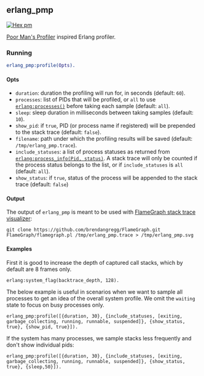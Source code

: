## erlang_pmp

[![Hex pm](http://img.shields.io/hexpm/v/erlang_pmp.svg?style=flat)](https://hex.pm/packages/erlang_pmp)

[Poor Man's Profiler](https://poormansprofiler.org/) inspired Erlang profiler.

### Running

```erlang
erlang_pmp:profile(Opts).
```

#### Opts

* `duration`: duration the profiling will run for, in seconds (default: `60`).
* `processes`: list of PIDs that will be profiled, or `all` to use
  [`erlang:processes()`](http://erlang.org/doc/man/erlang.html#processes-0) before taking each sample (default: `all`).
* `sleep`: sleep duration in milliseconds between taking samples (default: `10`).
* `show_pid`: if `true`, PID (or process name if registered) will be prepended to the stack trace (default: `false`).
* `filename`: path under which the profiling results will be saved (default: `/tmp/erlang_pmp.trace`).
* `include_statuses`: a list of process statuses as returned from
  [`erlang:process_info(Pid, status)`](http://erlang.org/doc/man/erlang.html#process_info-2).
  A stack trace will only be counted if the process status belongs to the list, or if `include_statuses` is `all` (default: `all`).
* `show_status`: if `true`, status of the process will be appended to the stack trace (default: `false`)

#### Output

The output of `erlang_pmp` is meant to be used with [FlameGraph stack trace visualizer](https://github.com/brendangregg/FlameGraph):

```
git clone https://github.com/brendangregg/FlameGraph.git
FlameGraph/flamegraph.pl /tmp/erlang_pmp.trace > /tmp/erlang_pmp.svg
```

#### Examples

First it is good to increase the depth of captured call stacks, which by default are 8 frames only.

```
erlang:system_flag(backtrace_depth, 128).
```

The below example is useful in scenarios when we want to sample all processes to get an idea of the overall system profile. We omit the `waiting` state to focus on busy processes only.

```
erlang_pmp:profile([{duration, 30}, {include_statuses, [exiting, garbage_collecting, running, runnable, suspended]}, {show_status, true}, {show_pid, true}]).
```

If the system has many processes, we sample stacks less frequently and don't show individual pids:

```
erlang_pmp:profile([{duration, 30}, {include_statuses, [exiting, garbage_collecting, running, runnable, suspended]}, {show_status, true}, {sleep,50}]).
```
